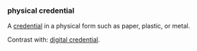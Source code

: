### physical credential

<p class="c8"><span class="c20 c9">A </span><span class="c2 c26 c9"><a class="c3" href="#h.kcj6iw2vib1v">credential</a></span><span class="c13 c9">&nbsp;in a physical form such as paper, plastic, or metal.</span></p><p class="c8"><span>Contrast with: </span><span class="c2"><a class="c3" href="#h.ddna9lucn4k6">digital credential</a></span><span class="c0">.</span></p>